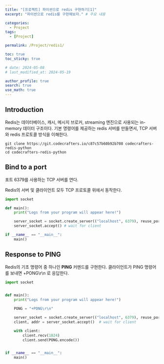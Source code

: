 ```yaml
---
title: "[프로젝트] 파이썬으로 redis 구현하기[1]"
excerpt: "파이썬으로 redis를 구현해보자." # 주요 내용

categories:
  - Project
tags:
  - [Project]

permalink: /Project/redis1/

toc: true
toc_sticky: true

# date: 2024-05-08
# last_modified_at: 2024-05-19

author_profile: true
search: true
use_math: true
---
```


## Introduction

Redis는 데이터베이스, 캐시, 메시지 브로커, streaming 엔진으로 사용되는 in-memory 데이터 구조이다. 기본 명령어를 제공하는 redis 서버를 만들면서, TCP 서버와 redis 프로토콜 방식을 이해한다.      
```
git clone https://git.codecrafters.io/c87c57b60b92b708 codecrafters-redis-python
cd codecrafters-redis-python
```

## Bind to a port
포트 6379를 사용하는 TCP 서버를 연다.

Redis의 서버 및 클라이언트 모두 TCP 프로토콜 위에서 동작한다. 
```python
import socket

def main():
    print("Logs from your program will appear here!")

    server_socket = socket.create_server(("localhost", 6379), reuse_port=True)
    server_socket.accept() # wait for client

if __name__ == "__main__":
    main()
```

## Response to PING
Redis의 기초 명령어 중 하나인 **PING** 커멘드를 구현한다.
클라이언트가 PING 명령어를 보내면 +PONG\r\n 로 응답한다.
```python
import socket


def main():
    print("Logs from your program will appear here!")

    PONG = "+PONG\r\n"

    server_socket = socket.create_server(("localhost", 6379), reuse_port=True)
    client, addr = server_socket.accept()  # wait for client

    with client:
        client.recv(1024)
        client.send(PONG.encode())


if __name__ == "__main__":
    main()

```
